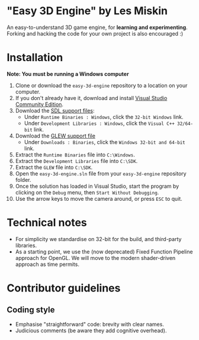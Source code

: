 # "Easy 3D Engine" by Les Miskin
An easy-to-understand 3D game engine, for **learning and experimenting**. Forking and hacking the code for your own project is also encouraged :)

# Installation
**Note: You must be running a Windows computer**
1. Clone or download the `easy-3d-engine` repository to a location on your computer.
2. If you don't already have it, download and install [Visual Studio Community Edition](https://visualstudio.microsoft.com).
3. Download the [SDL support files](https://www.libsdl.org/download-2.0.php):
    - Under `Runtime Binaries : Windows`, click the `32-bit Windows` link.
    - Under `Development Libraries : Windows`, click the `Visual C++ 32/64-bit` link.
4. Download the [GLEW support file](http://glew.sourceforge.net/)
    - Under `Downloads : Binaries`, click the `Windows 32-bit and 64-bit` link.
5. Extract the `Runtime Binaries` file into `C:\Windows`.
6. Extract the `Development Libraries` file into `C:\SDK`.
7. Extract the `GLEW` file into `C:\SDK`.
8. Open the `easy-3d-engine.sln` file from your `easy-3d-engine` repository folder.
9. Once the solution has loaded in Visual Studio, start the program by clicking on the `Debug` menu, then `Start Without Debugging`.
10. Use the arrow keys to move the camera around, or press `ESC` to quit.

# Technical notes
* For simplicity we standardise on 32-bit for the build, and third-party libraries.
* As a starting point, we use the (now deprecated) Fixed Function Pipeline approach for OpenGL. We will move to the modern shader-driven approach as time permits.

# Contributor guidelines

## Coding style
* Emphasise "straightforward" code: brevity with clear names.
* Judicious comments (be aware they add cognitive overhead).

